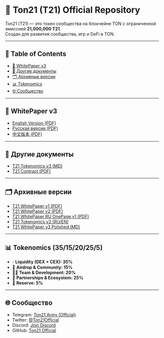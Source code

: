 # 🚀 Ton21 (T21) Official Repository  

Ton21 (T21) — это токен сообщества на блокчейне TON с ограниченной эмиссией **21,000,000 T21**.  
Создан для развития сообщества, игр и DeFi в TON.  

---

## 📑 Table of Contents
- [📄 WhitePaper v3](#-whitepaper-v3)  
- [📄 Другие документы](#-другие-документы)  
- [🗂️ Архивные версии](#-архивные-версии)  
- [📊 Tokenomics](#-tokenomics-351520255)  
- [🌐 Сообщество](#-сообщество)  

---

## 📄 WhitePaper v3
- [English Version (PDF)](T21_WhitePaper_v3_EN.pdf)  
- [Русская версия (PDF)](T21_WhitePaper_v3_RU.pdf)  
- [中文版本 (PDF)](T21_WhitePaper_v3_CN.pdf)  

---

## 📄 Другие документы
- [T21 Tokenomics v3 (MD)](T21_Tokenomics_v3.md)  
- [T21 Contract (PDF)](Ton21_Contract.pdf)  

---

## 🗂️ Архивные версии
- [T21 WhitePaper v1 (PDF)](T21_WhitePaper_v1.pdf)  
- [T21 WhitePaper v2 (PDF)](T21_WhitePaper_v2.pdf)  
- [T21 WhitePaper RU OnePage v1 (PDF)](T21_WhitePaper_RU_OnePage_v1.pdf)  
- [T21 Tokenomics v2 (RU/EN)](T21_Tokenomics_v2.md)  
- [T21 WhitePaper v3 Polished (MD)](archive/T21_WhitePaper_v3_polished.md)  

---

## 📊 Tokenomics (35/15/20/25/5)
- 💧 **Liquidity (DEX + CEX): 35%**  
- 🎁 **Airdrop & Community: 15%**  
- 👨‍💻 **Team & Development: 20%**  
- 🤝 **Partnerships & Ecosystem: 25%**  
- 🏦 **Reserve: 5%**  

---

## 🌐 Сообщество
- Telegram: [Ton21 Army (Official)](https://t.me/Ton21_Army)  
- Twitter: [@Ton21Official](https://twitter.com/Ton21Official)  
- Discord: [Join Discord](https://discord.gg/me2kuT9Pq)  
- GitHub: [Ton21 Official](https://github.com/ton21-official)  
